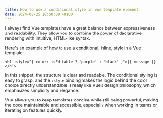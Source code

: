 ```yaml
---
title: How to use a conditional style in vue template element
date: 2024-08-25 10:50:00 +0100
---
```




I always find Vue templates have a great balance between expressiveness and readability. They allow you to combine the power of declarative rendering with intuitive, HTML-like syntax.

Here's an example of how to use a conditional, inline, style in a Vue template:

```vue
<h1 :style="{ color: isEditable ? 'purple' : 'black' }">{{ message }}</h1>
```

In this snippet, the structure is clear and readable. The conditional styling is easy to grasp, and the `:style` binding makes the logic behind the color choice directly understandable. I really like Vue’s design philosophy, which emphasizes simplicity and elegance.

Vue allows you to keep templates concise while still being powerful, making the code maintainable and accessible, especially when working in teams or iterating on features quickly.